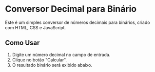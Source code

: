 # Conversor Decimal para Binário

Este é um simples conversor de números decimais para binários, criado com HTML, CSS e JavaScript.

## Como Usar

1. Digite um número decimal no campo de entrada.
2. Clique no botão "Calcular".
3. O resultado binário será exibido abaixo.


